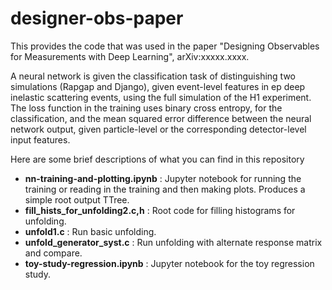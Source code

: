 # designer-obs-paper

This provides the code that was used in the paper "Designing Observables for Measurements with Deep Learning", arXiv:xxxxx.xxxx.  

A neural network is given the classification task of distinguishing two simulations (Rapgap and Django), given event-level features in ep deep inelastic scattering events, using the full simulation of the H1 experiment.  The loss function in the training uses binary cross entropy, for the classification, and the mean squared error difference between the neural network output, given particle-level or the corresponding detector-level input features.  

Here are some brief descriptions of what you can find in this repository

- **nn-training-and-plotting.ipynb** : Jupyter notebook for running the training or reading in the training and then making plots.  Produces a simple root output TTree.
- **fill_hists_for_unfolding2.c,h** : Root code for filling histograms for unfolding.
- **unfold1.c** : Run basic unfolding.
- **unfold_generator_syst.c** : Run unfolding with alternate response matrix and compare.
- **toy-study-regression.ipynb** : Jupyter notebook for the toy regression study.
  
